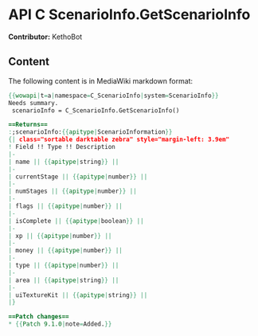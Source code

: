 # API C ScenarioInfo.GetScenarioInfo

**Contributor:** KethoBot

## Content

The following content is in MediaWiki markdown format:

```mediawiki
{{wowapi|t=a|namespace=C_ScenarioInfo|system=ScenarioInfo}}
Needs summary.
 scenarioInfo = C_ScenarioInfo.GetScenarioInfo()

==Returns==
:;scenarioInfo:{{apitype|ScenarioInformation}}
{| class="sortable darktable zebra" style="margin-left: 3.9em"
! Field !! Type !! Description
|-
| name || {{apitype|string}} || 
|-
| currentStage || {{apitype|number}} || 
|-
| numStages || {{apitype|number}} || 
|-
| flags || {{apitype|number}} || 
|-
| isComplete || {{apitype|boolean}} || 
|-
| xp || {{apitype|number}} || 
|-
| money || {{apitype|number}} || 
|-
| type || {{apitype|number}} || 
|-
| area || {{apitype|string}} || 
|-
| uiTextureKit || {{apitype|string}} || 
|}

==Patch changes==
* {{Patch 9.1.0|note=Added.}}
```